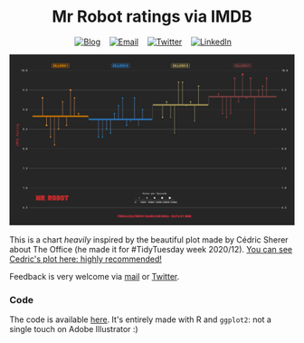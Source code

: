 <h1 align="center"> Mr Robot ratings via IMDB
</h1>

<div align="center">

&nbsp;&nbsp;&nbsp;
<a href="https://daniloderosa.netlify.app"><img border="0" alt="Blog" src="https://assets.dryicons.com/uploads/icon/svg/4926/home.svg" width="40" height="40"></a>&nbsp;&nbsp;&nbsp;
<a href="mailto:danilo.derosa.dd@gmail.com"><img border="0" alt="Email" src="https://assets.dryicons.com/uploads/icon/svg/8007/c804652c-fae4-43d7-b539-187d6a408254.svg" width="40" height="40"></a>&nbsp;&nbsp;&nbsp;
<a href="https://twitter.com/DaniloDeRosa96"><img border="0" alt="Twitter" src="https://assets.dryicons.com/uploads/icon/svg/8385/c23f7ffc-ca8d-4246-8978-ce9f6d5bcc99.svg" width="40" height="40"></a>&nbsp;&nbsp;&nbsp;
<a href="https://www.linkedin.com/in/danilo-derosa/"><img border="0" alt="LinkedIn" src="https://assets.dryicons.com/uploads/icon/svg/8337/a347cd89-1662-4421-be90-58e5e8004eae.svg" width="40" height="40"></a>&nbsp;&nbsp;&nbsp;

</div>
 
![](https://raw.githubusercontent.com/daniloderosa/mrrobot-ratings/main/MrRobot.png)

This is a chart *heavily* inspired by the beautiful plot made by Cédric Sherer about The Office (he made it for #TidyTuesday week 2020/12). [You can see Cedric's plot here: highly recommended!](https://github.com/z3tt/TidyTuesday/tree/master/plots/2020_12)

Feedback is very welcome via [mail](mailto:danilo.derosa.dd@gmail.com) or [Twitter](https://twitter.com/DaniloDeRosa96).

### Code 

The code is available [here](https://github.com/daniloderosa/mrrobot-ratings/blob/main/MrRobot.Rmd). It's entirely made with R and `ggplot2`: not a single touch on Adobe Illustrator :) 
